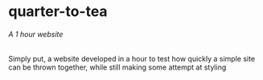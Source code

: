 # quarter-to-tea

###### A 1 hour website

Simply put, a website developed in a hour to test how quickly a simple site can be thrown together, while still making some attempt at styling